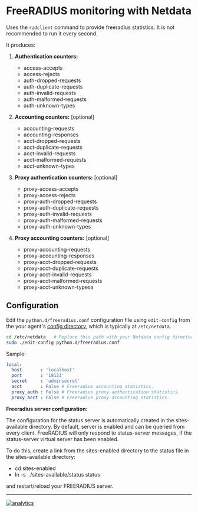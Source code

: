 <!--
---
title: "FreeRADIUS monitoring with Netdata"
custom_edit_url: https://github.com/netdata/netdata/edit/master/collectors/python.d.plugin/freeradius/README.md
---
-->

# FreeRADIUS monitoring with Netdata

Uses the `radclient` command to provide freeradius statistics. It is not recommended to run it every second.

It produces:

1.  **Authentication counters:**

    -   access-accepts
    -   access-rejects
    -   auth-dropped-requests
    -   auth-duplicate-requests
    -   auth-invalid-requests
    -   auth-malformed-requests
    -   auth-unknown-types

2.  **Accounting counters:** [optional]

    -   accounting-requests
    -   accounting-responses
    -   acct-dropped-requests
    -   acct-duplicate-requests
    -   acct-invalid-requests
    -   acct-malformed-requests
    -   acct-unknown-types

3.  **Proxy authentication counters:** [optional]

    -   proxy-access-accepts
    -   proxy-access-rejects
    -   proxy-auth-dropped-requests
    -   proxy-auth-duplicate-requests
    -   proxy-auth-invalid-requests
    -   proxy-auth-malformed-requests
    -   proxy-auth-unknown-types

4.  **Proxy accounting counters:** [optional]

    -   proxy-accounting-requests
    -   proxy-accounting-responses
    -   proxy-acct-dropped-requests
    -   proxy-acct-duplicate-requests
    -   proxy-acct-invalid-requests
    -   proxy-acct-malformed-requests
    -   proxy-acct-unknown-typesa

## Configuration

Edit the `python.d/freeradius.conf` configuration file using `edit-config` from the your agent's [config
directory](/docs/step-by-step/step-04.md#find-your-netdataconf-file), which is typically at `/etc/netdata`.

```bash
cd /etc/netdata   # Replace this path with your Netdata config directory, if different
sudo ./edit-config python.d/freeradius.conf
```

Sample:

```yaml
local:
  host       : 'localhost'
  port       : '18121'
  secret     : 'adminsecret'
  acct       : False # Freeradius accounting statistics.
  proxy_auth : False # Freeradius proxy authentication statistics.
  proxy_acct : False # Freeradius proxy accounting statistics.
```

**Freeradius server configuration:**

The configuration for the status server is automatically created in the sites-available directory.
By default, server is enabled and can be queried from every client.
FreeRADIUS will only respond to status-server messages, if the status-server virtual server has been enabled.

To do this, create a link from the sites-enabled directory to the status file in the sites-available directory:

-   cd sites-enabled
-   ln -s ../sites-available/status status

and restart/reload your FREERADIUS server.

---

[![analytics](https://www.google-analytics.com/collect?v=1&aip=1&t=pageview&_s=1&ds=github&dr=https%3A%2F%2Fgithub.com%2Fnetdata%2Fnetdata&dl=https%3A%2F%2Fmy-netdata.io%2Fgithub%2Fcollectors%2Fpython.d.plugin%2Ffreeradius%2FREADME&_u=MAC~&cid=5792dfd7-8dc4-476b-af31-da2fdb9f93d2&tid=UA-64295674-3)](<>)
